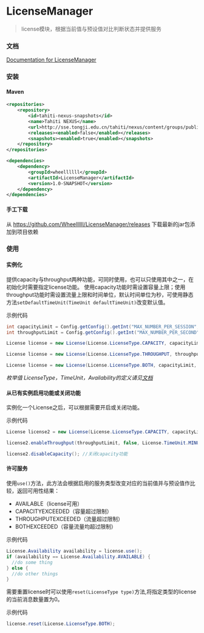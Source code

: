 # LicenseManager

> license模块，根据当前值与预设值对比判断状态并提供服务

### 文档
[Documentation for LicenseManager](http://wheellllll.github.io/LicenseManager/)

### 安装

#### Maven

```xml
<repositories>
    <repository>
        <id>tahiti-nexus-snapshots</id>
        <name>Tahiti NEXUS</name>
        <url>http://sse.tongji.edu.cn/tahiti/nexus/content/groups/public</url>
        <releases><enabled>false</enabled></releases>
        <snapshots><enabled>true</enabled></snapshots>
    </repository>
</repositories>

<dependencies>
    <dependency>
        <groupId>wheellllll</groupId>
        <artifactId>LicenseManager</artifactId>
        <version>1.0-SNAPSHOT</version>
    </dependency>
</dependencies>
```

#### 手工下载

从 https://github.com/Wheellllll/LicenseManager/releases 下载最新的jar包添加到项目依赖

### 使用

#### 实例化
提供capacity与throughput两种功能，可同时使用，也可以只使用其中之一，在初始化时需要指定license功能。
使用capacity功能时需设置容量上限；使用throughput功能时需设置流量上限和时间单位，默认时间单位为秒，可使用静态方法`setDefaultTimeUnit(TimeUnit defaultTimeUnit)`改变默认值。

 示例代码

 ```java
int capacityLimit = Config.getConfig().getInt("MAX_NUMBER_PER_SESSION", 100);
int throughputLimit = Config.getConfig().getInt("MAX_NUMBER_PER_SECOND", 5);

License license = new License(License.LicenseType.CAPACITY, capacityLimit); //只使用capacity功能

License license = new License(License.LicenseType.THROUGHPUT, throughputLimit); //只使用throughput功能，时间单位为默认值秒

License license = new License(License.LicenseType.BOTH, capacityLimit, throughputLimit); //同时使用两种功能，时间单位为默认值秒
 ```

*枚举值 LicenseType，TimeUnit，Availability的定义请见[文档](http://wheellllll.github.io/LicenseManager/)*

#### 从已有实例启用功能或关闭功能

实例化一个License之后，可以根据需要开启或关闭功能。

示例代码

```java
License license2 = new License(License.LicenseType.CAPACITY, capacityLimit);

license2.enableThroughput(throughputLimit, false, License.TimeUnit.MINUTES); //第二个参数表示是否从上次停下的地方继续计数，true表示继续，false表示重新开始计数；第三个参数为时间单位，可省略第三个参数，此时使用默认时间单位

license2.disableCapacity(); //关闭capacity功能
```

#### 许可服务
使用`use()`方法，此方法会根据启用的服务类型改变对应的当前值并与预设值作比较，返回可用性结果：
- AVAILABLE（license可用）
- CAPACITYEXCEEDED（容量超过限制）
- THROUGHPUTEXCEEDED（流量超过限制）
- BOTHEXCEEDED（容量流量均超过限制）

示例代码

```java
License.Availability availability = license.use();
if (availability == License.Availability.AVAILABLE) {
  //do some thing
} else {
  //do other things
}
```

需要重置license时可以使用`reset(LicenseType type)`方法,将指定类型的license的当前消息数量置为0。

示例代码
```java
license.reset(License.LicenseType.BOTH);
```

